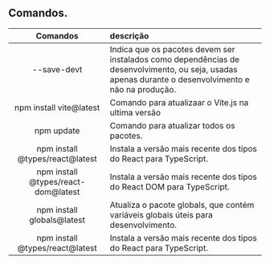 ## Comandos.

| Comandos | descrição |
|:-----:|:-----------|
|     --save-devt |Indica que os pacotes devem ser instalados como dependências de desenvolvimento, ou seja, usadas apenas durante o desenvolvimento e não na produção.|
|     npm install vite@latest |Comando para atualizaar o Vite.js na ultima versão|
|     npm update | Comando para atualizar todos os pacotes.    |
|     npm install @types/react@latest | Instala a versão mais recente dos tipos do React para TypeScript.    |
|     npm install @types/react-dom@latest | Instala a versão mais recente dos tipos do React DOM para TypeScript.    |
|     npm install globals@latest | Atualiza o pacote globals, que contém variáveis globais úteis para desenvolvimento.    |
|     npm install @types/react@latest | Instala a versão mais recente dos tipos do React para TypeScript.    |

